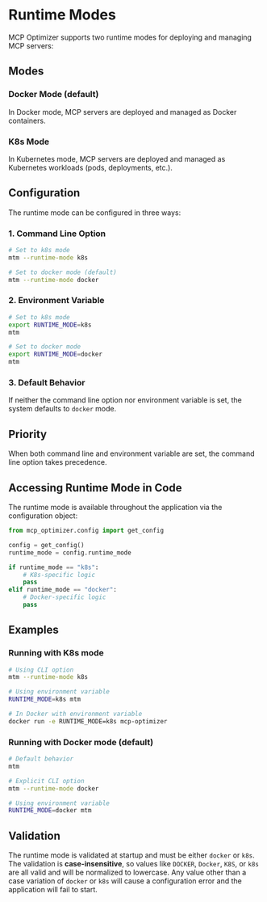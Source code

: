 # Runtime Modes

MCP Optimizer supports two runtime modes for deploying and managing MCP servers:

## Modes

### Docker Mode (default)
In Docker mode, MCP servers are deployed and managed as Docker containers.

### K8s Mode
In Kubernetes mode, MCP servers are deployed and managed as Kubernetes workloads (pods, deployments, etc.).

## Configuration

The runtime mode can be configured in three ways:

### 1. Command Line Option
```bash
# Set to k8s mode
mtm --runtime-mode k8s

# Set to docker mode (default)
mtm --runtime-mode docker
```

### 2. Environment Variable
```bash
# Set to k8s mode
export RUNTIME_MODE=k8s
mtm

# Set to docker mode
export RUNTIME_MODE=docker
mtm
```

### 3. Default Behavior
If neither the command line option nor environment variable is set, the system defaults to `docker` mode.

## Priority
When both command line and environment variable are set, the command line option takes precedence.

## Accessing Runtime Mode in Code

The runtime mode is available throughout the application via the configuration object:

```python
from mcp_optimizer.config import get_config

config = get_config()
runtime_mode = config.runtime_mode

if runtime_mode == "k8s":
    # K8s-specific logic
    pass
elif runtime_mode == "docker":
    # Docker-specific logic
    pass
```

## Examples

### Running with K8s mode
```bash
# Using CLI option
mtm --runtime-mode k8s

# Using environment variable
RUNTIME_MODE=k8s mtm

# In Docker with environment variable
docker run -e RUNTIME_MODE=k8s mcp-optimizer
```

### Running with Docker mode (default)
```bash
# Default behavior
mtm

# Explicit CLI option
mtm --runtime-mode docker

# Using environment variable
RUNTIME_MODE=docker mtm
```

## Validation

The runtime mode is validated at startup and must be either `docker` or `k8s`. The validation is **case-insensitive**, so values like `DOCKER`, `Docker`, `K8S`, or `k8s` are all valid and will be normalized to lowercase. Any value other than a case variation of `docker` or `k8s` will cause a configuration error and the application will fail to start.

